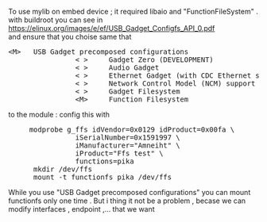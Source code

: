 To use mylib on embed device ; it required libaio and "FunctionFileSystem" .
with buildroot you can see in https://elinux.org/images/e/ef/USB_Gadget_Configfs_API_0.pdf  
and ensure that you choise same that
<pre>
&lt;M&gt;   USB Gadget precomposed configurations                                   
                < >     Gadget Zero (DEVELOPMENT)                                             
                < >     Audio Gadget                                                          
                < >     Ethernet Gadget (with CDC Ethernet support)                           
                < >     Network Control Model (NCM) support                                   
                < >     Gadget Filesystem                                                     
                &lt;M&gt;     Function Filesystem   
</pre>
to the module : config this with
<pre>
	 modprobe g_ffs idVendor=0x0129 idProduct=0x00fa \
                iSerialNumber=0x1591997 \
                iManufacturer="Amneiht" \
                iProduct="Ffs test" \
                functions=pika
      mkdir /dev/ffs
      mount -t functionfs pika /dev/ffs
</pre>
While you use "USB Gadget precomposed configurations" you can mount functionfs only one time . But i thing it not be a problem , becase we can modify interfaces , endpoint ,... that we want

